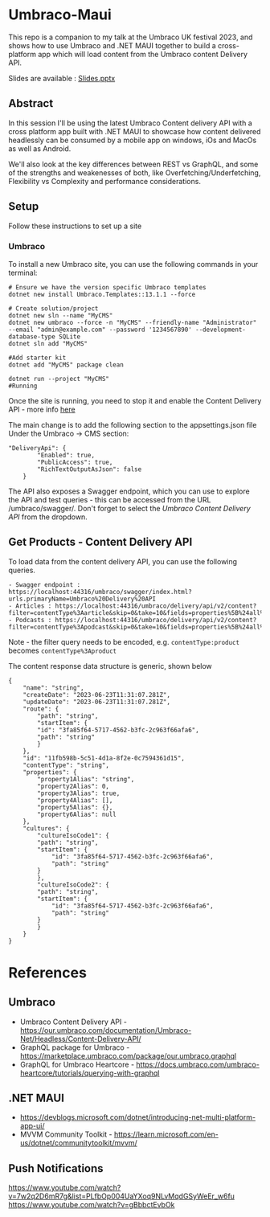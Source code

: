 # Umbraco-Maui

This repo is a companion to my talk at the Umbraco UK festival 2023, and shows how to use Umbraco and .NET MAUI together to build a cross-platform app which will load content from the Umbraco content Delivery API.

Slides are available : [Slides.pptx](Slides.pptx)

## Abstract

In this session I'll be using the latest Umbraco Content delivery API with a cross platform app built with .NET MAUI to showcase how content delivered headlessly can be consumed by a mobile app on windows, iOs and MacOs as well as Android.

We'll also look at the key differences between REST vs GraphQL, and some of the strengths and weakenesses of both, like Overfetching/Underfetching, Flexibility vs Complexity and performance considerations.

## Setup

Follow these instructions to set up a site

### Umbraco

To install a new Umbraco site, you can use the following commands in your terminal:

    # Ensure we have the version specific Umbraco templates
    dotnet new install Umbraco.Templates::13.1.1 --force

    # Create solution/project
    dotnet new sln --name "MyCMS"
    dotnet new umbraco --force -n "MyCMS" --friendly-name "Administrator" --email "admin@example.com" --password '1234567890' --development-database-type SQLite
    dotnet sln add "MyCMS"

    #Add starter kit
    dotnet add "MyCMS" package clean

    dotnet run --project "MyCMS"
    #Running

Once the site is running, you need to stop it and enable the Content Delivery API - more info [here](https://docs.umbraco.com/umbraco-cms/reference/content-delivery-api)


The main change is to add the following section to the appsettings.json file Under the Umbraco -> CMS section:

    "DeliveryApi": {
            "Enabled": true,
            "PublicAccess": true,
            "RichTextOutputAsJson": false
        }

The API also exposes a Swagger endpoint, which you can use to explore the API and test queries - this can be accessed from the URL /umbraco/swagger/. Don't forget to select the *Umbraco Content Delivery API* from the dropdown. 

## Get Products - Content Delivery API

To load data from the content delivery API, you can use the following queries.

    - Swagger endpoint : https://localhost:44316/umbraco/swagger/index.html?urls.primaryName=Umbraco%20Delivery%20API
    - Articles : https://localhost:44316/umbraco/delivery/api/v2/content?filter=contentType%3Aarticle&skip=0&take=10&fields=properties%5B%24all%5D
    - Podcasts : https://localhost:44316/umbraco/delivery/api/v2/content?filter=contentType%3Apodcast&skip=0&take=10&fields=properties%5B%24all%5D

Note - the filter query needs to be encoded, e.g. `contentType:product` becomes `contentType%3Aproduct`

The content response data structure is generic, shown below

    {
        "name": "string",
        "createDate": "2023-06-23T11:31:07.281Z",
        "updateDate": "2023-06-23T11:31:07.281Z",
        "route": {
            "path": "string",
            "startItem": {
            "id": "3fa85f64-5717-4562-b3fc-2c963f66afa6",
            "path": "string"
            }
        },
        "id": "11fb598b-5c51-4d1a-8f2e-0c7594361d15",
        "contentType": "string",
        "properties": {
            "property1Alias": "string",
            "property2Alias": 0,
            "property3Alias": true,
            "property4Alias": [],
            "property5Alias": {},
            "property6Alias": null
        },
        "cultures": {
            "cultureIsoCode1": {
            "path": "string",
            "startItem": {
                "id": "3fa85f64-5717-4562-b3fc-2c963f66afa6",
                "path": "string"
            }
            },
            "cultureIsoCode2": {
            "path": "string",
            "startItem": {
                "id": "3fa85f64-5717-4562-b3fc-2c963f66afa6",
                "path": "string"
            }
            }
        }
    }


# References

## Umbraco

- Umbraco Content Delivery API - https://our.umbraco.com/documentation/Umbraco-Net/Headless/Content-Delivery-API/
- GraphQL package for Umbraco - https://marketplace.umbraco.com/package/our.umbraco.graphql
- GraphQL for Umbraco Heartcore - https://docs.umbraco.com/umbraco-heartcore/tutorials/querying-with-graphql

## .NET MAUI

- https://devblogs.microsoft.com/dotnet/introducing-net-multi-platform-app-ui/
- MVVM Community Toolkit - https://learn.microsoft.com/en-us/dotnet/communitytoolkit/mvvm/

## Push Notifications

https://www.youtube.com/watch?v=7w2q2D6mR7g&list=PLfbOp004UaYXoq9NLvMqdGSyWeEr_w6fu
https://www.youtube.com/watch?v=gBbbctEvbOk


